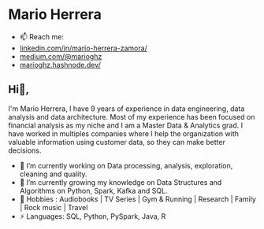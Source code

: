 # Mario Herrera
- 📫 Reach me: 
- [linkedin.com/in/mario-herrera-zamora/](https://www.linkedin.com/in/mario-herrera-zamora/)
- [medium.com/@marioghz](https://www.medium.com/@marioghz/)
- [marioghz.hashnode.dev/](https://marioghz.hashnode.dev/)

## Hi👋, 
I'm Mario Herrera, I have 9 years of experience in data engineering, data analysis and data architecture. Most of my experience has been focused on financial analysis as my niche and I am a Master Data & Analytics grad. I have worked in multiples companies where I help the organization with valuable information using customer data, so they can make better decisions.

- 🔭 I’m currently working on Data processing, analysis, exploration, cleaning and quality. 
- 🌱 I’m currently growing my knowledge on Data Structures and Algorithms on Python, Spark, Kafka and SQL.
- 💬 Hobbies : Audiobooks | TV Series | Gym & Running | Research | Family | Rock music | Travel
- ⚡ Languages: SQL, Python, PySpark, Java, R
